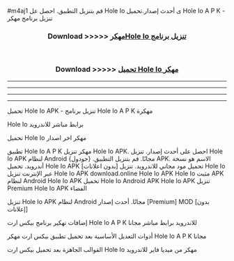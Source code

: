 #m4aj1 قم بتنزيل التطبيق. احصل عل Hole Io  ى أحدث إصدار.تحميل Hole Io  A P K - تنزيل برنامج مهكر



<div align="center">
<h3>Download >>>>> <a href="https://ar-sites.web.app/?ar= Hole Io ">مهكرHole Io  تنزيل برنامج</a></h3><br>

<h3>Download >>>>> <a href="https://ar-sites.web.app/?ar= Hole Io ">تحميل Hole Io  مهكر</a></h3>
</div>


----------------------------------------------------------

----------------------------------------------------------

----------------------------------------------------------

----------------------------------------------------------


تحميل Hole Io  APK - تنزيل برنامج Hole Io  A P K مهكرة

Hole Io  برابط مباشر للاندرويد

تحميل Hole Io  مهكر اخر اصدار

تطبيق Hole Io  A P K مهكر
تنزيل Hole Io  APK. احصل على أحدث إصدار.
تنزيل Hole Io  APK لنظام Android مجانًا.
قم بتنزيل التطبيق. {جودول} APK. الاسم هو نسخة أندرويد.
تحميل Hole Io  APK [بدون اعلانات]
تحميل مود مجاني للاندرويد.
تنزيل Hole Io  عبر الإنترنت
تنزيل Hole Io  APK
download.online Hole Io  APK
Hole Io  مثبت APK لنظام Android
Hole Io  APK
تحميل Hole Io  Android APK
Hole Io  APK تنزيل Premium
Hole Io  APK الفضاء

تنزيل Hole Io  APK لنظام Android مجانًا. أحدث إصدار [Premium] MOD [بدون إعلانات]

إضافات تهكير برنامج بيكس ارت Hole Io  A P K للاندرويد برابط مباشر مجانا

أدوات التعديل الأساسية بعد تحميل تطبيق بيكس ارت مهكر Hole Io  A P K مجانا

القوالب الجاهزة بعد تحميل بيكس ارت Hole Io  مهكر من ميديا فاير للاندرويد



